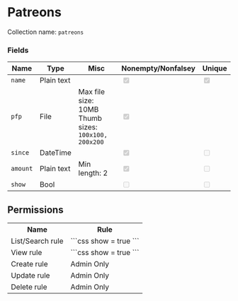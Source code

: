 # Patreons

Collection name: `patreons`

### Fields

| Name     | Type       | Misc                                                      | Nonempty/Nonfalsey                                         | Unique                                                     |
| -------- | ---------- | --------------------------------------------------------- | ---------------------------------------------------------- | ---------------------------------------------------------- |
| `name`   | Plain text |                                                           | <input class="mdcheck" type="checkbox" checked disabled /> | <input class="mdcheck" type="checkbox" checked disabled /> |
| `pfp`    | File       | Max file size: 10MB<br /> Thumb sizes: `100x100, 200x200` | <input class="mdcheck" type="checkbox" checked disabled /> |                                                            |
| `since`  | DateTime   |                                                           | <input class="mdcheck" type="checkbox" checked disabled /> | <input class="mdcheck" type="checkbox" disabled />         |
| `amount` | Plain text | Min length: 2                                             | <input class="mdcheck" type="checkbox" checked disabled /> | <input class="mdcheck" type="checkbox" disabled />         |
| `show`   | Bool       |                                                           | <input class="mdcheck" type="checkbox" disabled />         | <input class="mdcheck" type="checkbox" disabled />         |

## Permissions

<table>
  <tr>
    <th>Name</th>
    <th>Rule</th>
  </tr>
  <tr>
    <td>List/Search rule</td>
    <td markdown>
      ```css
      show = true
      ```
    </td>
  </tr>
  <tr>
    <td>View rule</td>
    <td markdown>
      ```css
      show = true
      ```
    </td>
  </tr>
  <tr>
    <td>Create rule</td>
    <td>
      Admin Only
    </td>
  </tr>
  <tr>
    <td>Update rule</td>
    <td>
      Admin Only
    </td>
  </tr>
  <tr>
    <td>Delete rule</td>
    <td>
      Admin Only
    </td>
  </tr>
</table>
